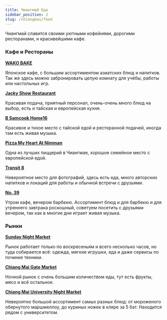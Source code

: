 ```yaml
---
title: Чиангмай Еда
sidebar_position: 2
slug: /chiangmai/food
---
```


Чиангмай славится своими уютными кофейнями, дорогими ресторанами, и красивейшими кафе. 


### Кафе и Рестораны

[**WAKO BAKE**](https://goo.gl/maps/eHu8Etm7uA49AhDC9)

Японское кафе, с большим ассортиментом азиатских блюд и напитков. Так же здесь можно забронировать целую комнату для учёбы, работы или настольных игр.

[**Jacky Show Restaurant**](https://goo.gl/maps/WtLG7dPVosGWt2Fm9)

Красивая подача, приятный персонал, очень-очень много блюд на выбор, есть и тайская и европейская кухня.

[**B Samcook Home16**](https://goo.gl/maps/RgLDpYexWez5LJga8)

Красивое и тихое место с тайской едой и ресторанной подачей, иногда там есть живая музыка.

[**Pizza My Heart At Nimman**](https://goo.gl/maps/pK1daSTvxaxDzuPEA)

Одна из лучших пиццерий в Чиангмае, хорошое семейное место с европейской едой.

[**Transit 8**](https://goo.gl/maps/KQzd8gT4dLdtV3ri8)

Невероятное место для фотографий, здесь есть еда, много авторских напитков и локаций для работы и обычной встречи с друзьями.

[**No. 39**](https://goo.gl/maps/i5cCpexyBTHSfgDo6)

Утром кафе, вечером барбекю. Ассортимент блюд и для барбекю и для утреннего завтрака роскошный, советуем посетить с друзьями вечером, так как в многие дни играет живая музыка. 


### Рынки 


[**Sunday Night Market**](https://goo.gl/maps/eL5hJDBNDshNsCHXA)

Рынок работает только по воскресеньям и всего несколько часов, но туда собирается всё: одежда, мягкие игрушки, еда и даже сервисы по починке техники.


[**Chiang Mai Gate Market**](https://goo.gl/maps/MiJVRY4qBxQGeaQR8)

Ночной рынок с очень большим количеством еды, тут есть фрукты, мясо и всё остальное.

[**Chiang Mai University Night Market**](https://goo.gl/maps/DSdJMrmrZcqG4nKaA)

Невероятно большой ассортимент самых разных блюд: от мороженого обернутого маршмеллоу, до куриных ножек в кляре за 5 бат. Находится рядом с университетом.